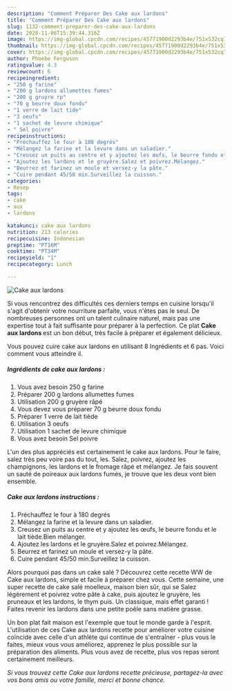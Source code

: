 ```yaml
---
description: "Comment Préparer Des Cake aux lardons"
title: "Comment Préparer Des Cake aux lardons"
slug: 1132-comment-preparer-des-cake-aux-lardons
date: 2020-11-06T15:39:44.316Z
image: https://img-global.cpcdn.com/recipes/45771900d2293b4e/751x532cq70/cake-aux-lardons-photo-principale-de-la-recette.jpg
thumbnail: https://img-global.cpcdn.com/recipes/45771900d2293b4e/751x532cq70/cake-aux-lardons-photo-principale-de-la-recette.jpg
cover: https://img-global.cpcdn.com/recipes/45771900d2293b4e/751x532cq70/cake-aux-lardons-photo-principale-de-la-recette.jpg
author: Phoebe Ferguson
ratingvalue: 4.3
reviewcount: 6
recipeingredient:
- "250 g farine"
- "200 g lardons allumettes fumes"
- "200 g gruyre rp"
- "70 g beurre doux fondu"
- "1 verre de lait tide"
- "3 oeufs"
- "1 sachet de levure chimique"
- " Sel poivre"
recipeinstructions:
- "Préchauffez le four à 180 degrés"
- "Mélangez la farine et la levure dans un saladier."
- "Creusez un puits au centre et y ajoutez les œufs, le beurre fondu et le lait tiède.Bien mélanger."
- "Ajoutez les lardons et le gruyère.Salez et poivrez.Mélangez."
- "Beurrez et farinez un moule et versez-y la pâte."
- "Cuire pendant 45/50 min.Surveillez la cuisson."
categories:
- Resep
tags:
- cake
- aux
- lardons

katakunci: cake aux lardons 
nutrition: 213 calories
recipecuisine: Indonesian
preptime: "PT16M"
cooktime: "PT34M"
recipeyield: "1"
recipecategory: Lunch

---
```



![Cake aux lardons](https://img-global.cpcdn.com/recipes/45771900d2293b4e/751x532cq70/cake-aux-lardons-photo-principale-de-la-recette.jpg)

Si vous rencontrez des difficultés ces derniers temps en cuisine lorsqu'il s'agit d'obtenir votre nourriture parfaite, vous n'êtes pas le seul. De nombreuses personnes ont un talent culinaire naturel, mais pas une expertise tout à fait suffisante pour préparer à la perfection. Ce plat <strong> Cake aux lardons </strong> est un bon début, très facile à préparer et également délicieux.

<!--inarticleads1-->

Vous pouvez cuire cake aux lardons en utilisant 8 Ingrédients et 6 pas. Voici comment vous atteindre il.

##### Ingrédients de cake aux lardons :

1. Vous avez besoin 250 g farine
1. Préparer 200 g lardons allumettes fumes
1. Utilisation 200 g gruyère râpé
1. Vous devez vous préparer 70 g beurre doux fondu
1. Préparer 1 verre de lait tiède
1. Utilisation 3 oeufs
1. Utilisation 1 sachet de levure chimique
1. Vous avez besoin  Sel poivre


L&#39;un des plus appréciés est certainement le cake aux lardons. Pour le faire, salez très peu voire pas du tout, les. Salez, poivrez, ajoutez les champignons, les lardons et le fromage râpé et mélangez. Je fais souvent un sauté de poireaux aux lardons fumés, je trouve que les deux vont bien ensemble. 

<!--inarticleads2-->

##### Cake aux lardons instructions :

1. Préchauffez le four à 180 degrés
1. Mélangez la farine et la levure dans un saladier.
1. Creusez un puits au centre et y ajoutez les œufs, le beurre fondu et le lait tiède.Bien mélanger.
1. Ajoutez les lardons et le gruyère.Salez et poivrez.Mélangez.
1. Beurrez et farinez un moule et versez-y la pâte.
1. Cuire pendant 45/50 min.Surveillez la cuisson.


Alors pourquoi pas dans un cake salé ? Découvrez cette recette WW de Cake aux lardons, simple et facile à préparer chez vous. Cette semaine, une super recette de cake salé moelleux, maison bien sûr, qui se Salez légèrement et poivrez votre pâte à cake, puis ajoutez le gruyère, les pruneaux et les lardons, le thym puis. Un classique, mais effet garanti ! Faites revenir les lardons dans une petite poêle sans matière grasse. 

<!--inarticleads1-->

<p>
Un bon plat fait maison est l'exemple que tout le monde garde à l'esprit. L'utilisation de ces Cake aux lardons recette pour améliorer votre cuisine coïncide avec celle d'un athlète qui continue de s'entraîner - plus vous le faites, mieux vous vous améliorez, apprenez le plus possible sur la préparation des aliments. Plus vous avez de recette, plus vos repas seront certainement meilleurs.
</p>

<p>
<i>Si vous trouvez cette Cake aux lardons recette précieuse, partagez-la avec vos bons amis ou votre famille, merci et bonne chance.</i>
</p>
